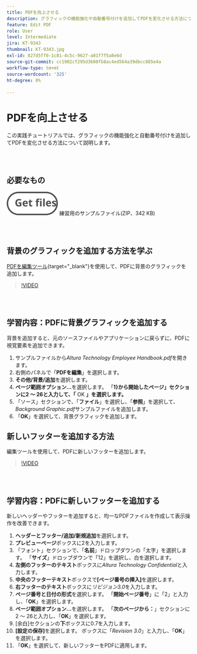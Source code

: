 ```yaml
---
title: PDFを向上させる
description: グラフィックの機能強化や自動番号付けを追加してPDFを変化させる方法について説明します
feature: Edit PDF
role: User
level: Intermediate
jira: KT-9343
thumbnail: KT-9343.jpg
exl-id: 827d5ff0-1c81-4c5c-9627-a01f7f5a8e6d
source-git-commit: cc1902cf295d3608fb8ac4ed564a39dbcc885e4a
workflow-type: tm+mt
source-wordcount: '325'
ht-degree: 0%

---
```


# PDFを向上させる

この実践チュートリアルでは、グラフィックの機能強化と自動番号付けを追加してPDFを変化させる方法について説明します。

<br> 

## 必要なもの

[![ファイルを取得](../assets/Getfiles.svg)](../assets/Enhance.zip)
練習用のサンプルファイル(ZIP、342 KB)

<br> 

## 背景のグラフィックを追加する方法を学ぶ

[PDFを編集ツール](https://www.adobe.com/jp/acrobat/online/pdf-editor.html){target="_blank"}を使用して、PDFに背景のグラフィックを追加します。

>[!VIDEO](https://video.tv.adobe.com/v/338746?hidetitle=true)

<br> 

## 学習内容：PDFに背景グラフィックを追加する

背景を追加すると、元のソースファイルやアプリケーションに戻らずに、PDFに視覚要素を追加できます。

1. サンプルファイルから&#x200B;*Altura Technology Employee Handbook.pdf*&#x200B;を開きます。
1. 右側のパネルで「**PDFを編集**」を選択します。
1. **その他/背景/追加**&#x200B;を選択します。
1. **ページ範囲オプション…**&#x200B;を選択します。
「**1&rbrace;から開始したページ」セクションに2 ～ 26と入力して、「** OK **」を選択します。**
1. 「ソース」セクションで、「**ファイル**」を選択し、「**参照**」を選択して、*Background Graphic.pdf*&#x200B;サンプルファイルを追加します。
1. 「**OK**」を選択して、背景グラフィックを追加します。

## 新しいフッターを追加する方法

編集ツールを使用して、PDFに新しいフッターを追加します。

>[!VIDEO](https://video.tv.adobe.com/v/338745?hidetitle=true)

<br> 

## 学習内容：PDFに新しいフッターを追加する

新しいヘッダーやフッターを追加すると、均一なPDFファイルを作成して表示操作を改善できます。

1. **ヘッダーとフッター/追加/新規追加**&#x200B;を選択します。
1. **プレビューページ**&#x200B;ボックスに2を入力します。
1. 「フォント」セクションで、「**名前**」ドロップダウンの「太字」を選択します。
「**サイズ**」ドロップダウンで「12」を選択し、白を選択します。
1. **左側のフッターのテキスト**&#x200B;ボックスに&#x200B;*Altura Technology Confidential*&#x200B;と入力します。
1. **中央のフッターテキスト**&#x200B;ボックスで&#x200B;**[ページ番号の挿入]**&#x200B;を選択します。
1. **右フッターのテキスト**&#x200B;ボックスに&#x200B;*リビジョン3.0*&#x200B;を入力します。
1. **ページ番号と日付の形式**&#x200B;を選択します。
「**開始ページ番号**」に「2」と入力し、「**OK**」を選択します。
1. **ページ範囲オプション…**&#x200B;を選択します。
「**次のページから：**」セクションに2 ～ 26と入力し、「**OK**」を選択します。
1. [余白]セクションの&#x200B;**下**&#x200B;ボックスに0.7を入力します。
1. **[設定の保存]**&#x200B;を選択します。
ボックスに「*Revision 3.0*」と入力し、「**OK**」を選択します。
1. 「**OK**」を選択して、新しいフッターをPDFに適用します。

